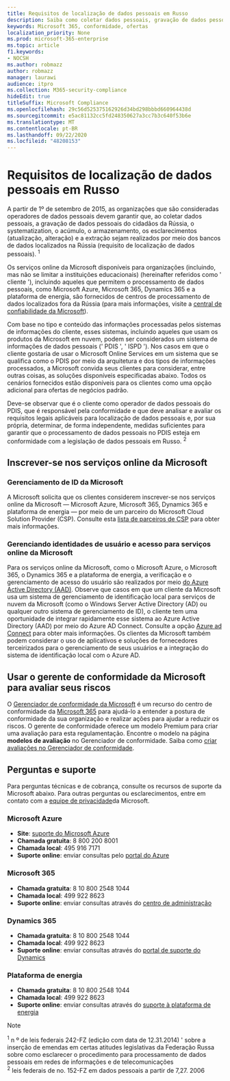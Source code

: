 ```yaml
---
title: Requisitos de localização de dados pessoais em Russo
description: Saiba como coletar dados pessoais, gravação de dados pessoais do cidadãos da Rússia, systematization, acúmulo, armazenamento, esclarecimento e extração são executados nos serviços e bancos de dados da Microsoft localizados na Rússia.
keywords: Microsoft 365, conformidade, ofertas
localization_priority: None
ms.prod: microsoft-365-enterprise
ms.topic: article
f1.keywords:
- NOCSH
ms.author: robmazz
author: robmazz
manager: laurawi
audience: itpro
ms.collection: M365-security-compliance
hideEdit: true
titleSuffix: Microsoft Compliance
ms.openlocfilehash: 29c56d525375162926d34bd298bbbd660964438d
ms.sourcegitcommit: e5ac81132cc5fd248350627a3cc7b3c640f53b6e
ms.translationtype: MT
ms.contentlocale: pt-BR
ms.lasthandoff: 09/22/2020
ms.locfileid: "48208153"
---
```

# <a name="russian-personal-data-localization-requirements"></a>Requisitos de localização de dados pessoais em Russo

A partir de 1º de setembro de 2015, as organizações que são consideradas operadores de dados pessoais devem garantir que, ao coletar dados pessoais, a gravação de dados pessoais do cidadãos da Rússia, o systematization, o acúmulo, o armazenamento, os esclarecimentos (atualização, alteração) e a extração sejam realizados por meio dos bancos de dados localizados na Rússia (requisito de localização de dados pessoais). <sup>1</sup>

Os serviços online da Microsoft disponíveis para organizações (incluindo, mas não se limitar a instituições educacionais) (hereinafter referidos como ' cliente '), incluindo aqueles que permitem o processamento de dados pessoais, como Microsoft Azure, Microsoft 365, Dynamics 365 e a plataforma de energia, são fornecidos de centros de processamento de dados localizados fora da Rússia (para mais informações, visite a [central de confiabilidade da Microsoft](https://www.microsoft.com/trust-center)).

Com base no tipo e conteúdo das informações processadas pelos sistemas de informações do cliente, esses sistemas, incluindo aqueles que usam os produtos da Microsoft em nuvem, podem ser considerados um sistema de informações de dados pessoais (' PDIS ', ' ISPD '). Nos casos em que o cliente gostaria de usar o Microsoft Online Services em um sistema que se qualifica como o PDIS por meio da arquitetura e dos tipos de informações processados, a Microsoft convida seus clientes para considerar, entre outras coisas, as soluções disponíveis especificadas abaixo. Todos os cenários fornecidos estão disponíveis para os clientes como uma opção adicional para ofertas de negócios padrão.

Deve-se observar que é o cliente como operador de dados pessoais do PDIS, que é responsável pela conformidade e que deve analisar e avaliar os requisitos legais aplicáveis para localização de dados pessoais e, por sua própria, determinar, de forma independente, medidas suficientes para garantir que o processamento de dados pessoais no PDIS esteja em conformidade com a legislação de dados pessoais em Russo. <sup>2</sup>

## <a name="subscribing-to-microsoft-online-services"></a>Inscrever-se nos serviços online da Microsoft

### <a name="microsoft-id-management"></a>Gerenciamento de ID da Microsoft

A Microsoft solicita que os clientes considerem inscrever-se nos serviços online da Microsoft — Microsoft Azure, Microsoft 365, Dynamics 365 e plataforma de energia — por meio de um parceiro do Microsoft Cloud Solution Provider (CSP). Consulte esta [lista de parceiros de CSP](https://pinpoint.microsoft.com/search?type=services&campaign=691) para obter mais informações.

### <a name="managing-user-identity-and-access-for-microsoft-online-services"></a>Gerenciando identidades de usuário e acesso para serviços online da Microsoft

Para os serviços online da Microsoft, como o Microsoft Azure, o Microsoft 365, o Dynamics 365 e a plataforma de energia, a verificação e o gerenciamento de acesso do usuário são realizados por meio [do Azure Active Directory (AAD)](https://azure.microsoft.com/services/active-directory/). Observe que casos em que um cliente da Microsoft usa um sistema de gerenciamento de identificação local para serviços de nuvem da Microsoft (como o Windows Server Active Directory (AD) ou qualquer outro sistema de gerenciamento de ID), o cliente tem uma oportunidade de integrar rapidamente esse sistema ao Azure Active Directory (AAD) por meio do Azure AD Connect. Consulte a opção [Azure ad Connect](https://docs.microsoft.com/azure/active-directory/cloud-provisioning/) para obter mais informações. Os clientes da Microsoft também podem considerar o uso de aplicativos e soluções de fornecedores terceirizados para o gerenciamento de seus usuários e a integração do sistema de identificação local com o Azure AD.

## <a name="use-microsoft-compliance-manager-to-assess-your-risk"></a>Usar o gerente de conformidade da Microsoft para avaliar seus riscos

O [Gerenciador de conformidade da Microsoft](compliance-manager.md) é um recurso do centro de conformidade da [Microsoft 365](microsoft-365-compliance-center.md) para ajudá-lo a entender a postura de conformidade da sua organização e realizar ações para ajudar a reduzir os riscos. O gerente de conformidade oferece um modelo Premium para criar uma avaliação para esta regulamentação. Encontre o modelo na página **modelos de avaliação** no Gerenciador de conformidade. Saiba como [criar avaliações no Gerenciador de conformidade](compliance-manager-assessments.md).

## <a name="questions-and-support"></a>Perguntas e suporte

Para perguntas técnicas e de cobrança, consulte os recursos de suporte da Microsoft abaixo. Para outras perguntas ou esclarecimentos, entre em contato com a [equipe de privacidade](https://support.microsoft.com/gp/privacy-page)da Microsoft.

### <a name="microsoft-azure"></a>Microsoft Azure

- **Site**: [suporte do Microsoft Azure](https://aka.ms/GetAzureSupport)
- **Chamada gratuita**: 8 800 200 8001
- **Chamada local**: 495 916 7171
- **Suporte online**: enviar consultas pelo [portal do Azure](https://portal.azure.com)

### <a name="microsoft-365"></a>Microsoft 365

- **Chamada gratuita**: 8 10 800 2548 1044
- **Chamada local**: 499 922 8623
- **Suporte online**: enviar consultas através do [centro de administração](https://portal.office.com/)

### <a name="dynamics-365"></a>Dynamics 365

- **Chamada gratuita**: 8 10 800 2548 1044
- **Chamada local**: 499 922 8623
- **Suporte online**: enviar consultas através do [portal de suporte do Dynamics](https://dynamics.microsoft.com/support/)

### <a name="power-platform"></a>Plataforma de energia

- **Chamada gratuita**: 8 10 800 2548 1044
- **Chamada local**: 499 922 8623
- **Suporte online**: enviar consultas através do [suporte à plataforma de energia](https://docs.microsoft.com/power-platform/admin/get-help-support)

> [!NOTE]
> <sup>1</sup> n º de leis federais 242-FZ (edição com data de 12.31.2014) ' sobre a inserção de emendas em certas atitudes legislativas da Federação Russa sobre como esclarecer o procedimento para processamento de dados pessoais em redes de informações e de telecomunicações <br>
> <sup>2</sup> leis federais de no. 152-FZ em dados pessoais a partir de 7,27. 2006<br>
